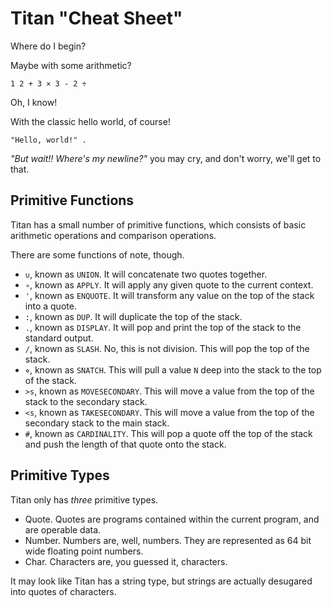 # Titan "Cheat Sheet"
Where do I begin?

Maybe with some arithmetic?

```
1 2 + 3 × 3 - 2 ÷
```

Oh, I know!

With the classic hello world, of course!

```
"Hello, world!" .
```

*"But wait!! Where's my newline?"* you may cry, and don't worry, we'll get to that.

## Primitive Functions
Titan has a small number of primitive functions, which consists of basic arithmetic operations and comparison operations.

There are some functions of note, though.

- `∪`, known as `UNION`. It will concatenate two quotes together.
- `∘`, known as `APPLY`. It will apply any given quote to the current context.
- `'`, known as `ENQUOTE`. It will transform any value on the top of the stack into a quote.
- `:`, known as `DUP`. It will duplicate the top of the stack.
- `.`, known as `DISPLAY`. It will pop and print the top of the stack to the standard output.
- `/`, known as `SLASH`. No, this is not division. This will pop the top of the stack.
- `⋄`, known as `SNATCH`. This will pull a value `N` deep into the stack to the top of the stack.
- `>s`, known as `MOVESECONDARY`. This will move a value from the top of the stack to the secondary stack.
- `<s`, known as `TAKESECONDARY`. This will move a value from the top of the secondary stack to the main stack.
- `#`, known as `CARDINALITY`. This will pop a quote off the top of the stack and push the length of that quote onto the stack.

## Primitive Types
Titan only has *three* primitive types.

- Quote. Quotes are programs contained within the current program, and are operable data.
- Number. Numbers are, well, numbers. They are represented as 64 bit wide floating point numbers.
- Char. Characters are, you guessed it, characters.

It may look like Titan has a string type, but strings are actually desugared into quotes of characters.